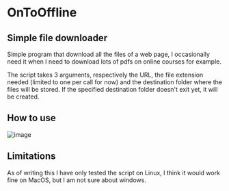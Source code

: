 # OnToOffline

## Simple file downloader

Simple program that download all the files of a web page, I occasionally need it when I need to download lots of pdfs on online courses for example.

The script takes 3 arguments, respectively the URL, the file extension needed (limited to one per call for now) and the destination folder where the files will be stored. If the specified destination folder doesn't exit yet, it will be created.

## How to use
![image](https://github.com/remi-texier/OnToOffline/assets/94649343/9ea0593b-8b1f-49a2-b622-14729abb0cfa)

## Limitations
As of writing this I have only tested the script on Linux, I think it would work fine on MacOS, but I am not sure about windows.
